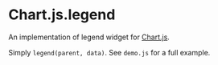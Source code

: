 # Chart.js.legend

An implementation of legend widget for [Chart.js](https://github.com/nnnick/Chart.js).

Simply `legend(parent, data)`. See `demo.js` for a full example.
